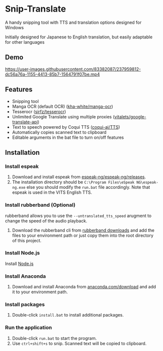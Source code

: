 # Snip-Translate
A handy snipping tool with TTS and translation options designed for Windows

Initially designed for Japanese to English translation, but easily adaptable for other languages

## Demo

https://user-images.githubusercontent.com/83382087/237959812-dc56a76a-1155-4413-85b7-1564791f07be.mp4

## Features

- Snipping tool
- Manga OCR (default OCR) ([kha-white/manga-ocr](https://github.com/kha-white/manga-ocr))
- Tesserocr ([sirfz/tesserocr](https://github.com/sirfz/tesserocr))
- Unlimited Google Translate using multiple proxies ([vitalets/google-translate-api](https://github.com/vitalets/google-translate-api))
- Text to speech powered by Coqui TTS ([coqui-ai/TTS](https://github.com/coqui-ai/TTS))
- Automatically copies scanned text to clipboard
- Editable arguments in the bat file to turn on/off features

## Installation

### Install espeak

1. Download and install espeak from [espeak-ng/espeak-ng/releases](https://github.com/espeak-ng/espeak-ng/releases/).
2. The installation directory should be `C:\Program Files\eSpeak NG\espeak-ng.exe` else you should modify the `run.bat` file accordingly.
Note that espeak is used in the VITS English TTS.

### Install rubberband (Optional)

rubberband allows you to use the `--untranslated_tts_speed` arugment to change the speed of the audio playback.

1. Download the rubberband cli from [rubberband downloads](https://breakfastquay.com/rubberband/index.html) and add the files to your environment path or just copy them into the root directory of this project.

### Install Node.js

Install [Node.js](https://nodejs.org/en)

### Install Anaconda

1. Download and install Anaconda from [anaconda.com/download](https://www.anaconda.com/download/) and add it to your environment path.

### Install packages

1. Double-click `install.bat` to install additional packages.

### Run the application

1. Double-click `run.bat` to start the program.
2. Use `ctrl+shift+s` to snip. Scanned text will be copied to clipboard.
